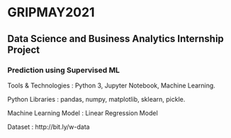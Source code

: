# GRIPMAY2021
## Data Science and Business Analytics Internship Project 
### Prediction using Supervised ML
<p> Tools & Technologies : Python 3, Jupyter Notebook, Machine Learning.</p>
<p>Python Libraries : pandas, numpy, matplotlib, sklearn, pickle.</p>
<p>Machine Learning Model : Linear Regression Model</p>
<p> Dataset : http://bit.ly/w-data
